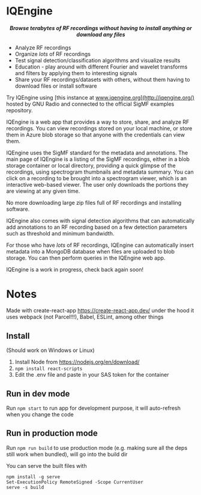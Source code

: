# IQEngine

<h4 style="text-align: center;"><i>Browse terabytes of RF recordings without having to install anything or download any files</i></h4>

* Analyze RF recordings
* Organize *lots* of RF recordings
* Test signal detection/classification algorithms and visualize results
* Education - play around with different Fourier and wavelet transforms and filters by applying them to interesting signals
* Share your RF recordings/datasets with others, without them having to download files or install software

Try IQEngine using [this instance at www.iqengine.org](http://iqengine.org/) hosted by GNU Radio and connected to the official SigMF examples repository.

IQEngine is a web app that provides a way to store, share, and analyze RF recordings.  You can view recordings stored on your local machine, or store them in Azure blob storage so that anyone with the credentials can view them.

IQEngine uses the SigMF standard for the metadata and annotations.  The main page of IQEngine is a listing of the SigMF recordings, either in a blob storage container or local directory, providing a quick glimpse of the recordings, using spectrogram thumbnails and metadata summary.  You can click on a recording to be brought into a spectrogram viewer, which is an interactive web-based viewer.  The user only downloads the portions they are viewing at any given time. 

No more downloading large zip files full of RF recordings and installing software. 

IQEngine also comes with signal detection algorithms that can automatically add annotations to an RF recording based on a few detection parameters such as threshold and minimum bandwidth.  

For those who have *lots* of RF recordings, IQEngine can automatically insert metadata into a MongoDB database when files are uploaded to blob storage.  You can then perform queries in the IQEngine web app.

IQEngine is a work in progress, check back again soon!

# Notes

Made with create-react-app https://create-react-app.dev/ under the hood it uses webpack (not Parcel!!!), Babel, ESLint, among other things 

## Install

(Should work on Windows or Linux)

1. Install Node from https://nodejs.org/en/download/
2. `npm install react-scripts`
3. Edit the .env file and paste in your SAS token for the container

## Run in dev mode

Run `npm start` to run app for development purpose, it will auto-refresh when you change the code

## Run in production mode

Run `npm run build` to use production mode (e.g. making sure all the deps still work when bundled), will go into the build dir

You can serve the built files with
```
npm install -g serve
Set-ExecutionPolicy RemoteSigned -Scope CurrentUser
serve -s build
```